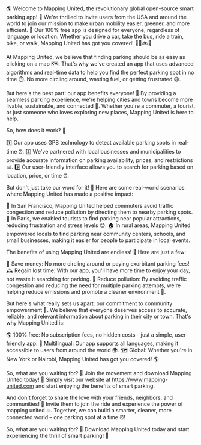 🌎 Welcome to Mapping United, the revolutionary global open-source smart parking app! 🚀 We're thrilled to invite users from the USA and around the world to join our mission to make urban mobility easier, greener, and more efficient. 💚 Our 100% free app is designed for everyone, regardless of language or location. Whether you drive a car, take the bus, ride a train, bike, or walk, Mapping United has got you covered! 🚌🚂🚲💨

At Mapping United, we believe that finding parking should be as easy as clicking on a map 🗺️. That's why we've created an app that uses advanced algorithms and real-time data to help you find the perfect parking spot in no time ⏱️. No more circling around, wasting fuel, or getting frustrated 😩.

But here's the best part: our app benefits everyone! 💯 By providing a seamless parking experience, we're helping cities and towns become more livable, sustainable, and connected 🌈. Whether you're a commuter, a tourist, or just someone who loves exploring new places, Mapping United is here to help.

So, how does it work? 🔧

1️⃣ Our app uses GPS technology to detect available parking spots in real-time ⏰.
2️⃣ We've partnered with local businesses and municipalities to provide accurate information on parking availability, prices, and restrictions 📊.
3️⃣ Our user-friendly interface allows you to search for parking based on location, price, or time ⏰.

But don't just take our word for it! 👀 Here are some real-world scenarios where Mapping United has made a positive impact:

🌆 In San Francisco, Mapping United helped commuters avoid traffic congestion and reduce pollution by directing them to nearby parking spots.
🚌 In Paris, we enabled tourists to find parking near popular attractions, reducing frustration and stress levels 😊.
🏠 In rural areas, Mapping United empowered locals to find parking near community centers, schools, and small businesses, making it easier for people to participate in local events.

The benefits of using Mapping United are endless! 🌈 Here are just a few:

💸 Save money: No more circling around or paying exorbitant parking fees!
🕰️ Regain lost time: With our app, you'll have more time to enjoy your day, not waste it searching for parking.
🔋 Reduce pollution: By avoiding traffic congestion and reducing the need for multiple parking attempts, we're helping reduce emissions and promote a cleaner environment 🌿.

But here's what really sets us apart: our commitment to community empowerment 💪. We believe that everyone deserves access to accurate, reliable, and relevant information about parking in their city or town. That's why Mapping United is:

🌎 100% free: No subscription fees, no hidden costs – just a simple, user-friendly app.
💬 Multilingual: Our app supports all languages, making it accessible to users from around the world 🌍.
🗺️ Global: Whether you're in New York or Nairobi, Mapping United has got you covered! 🌎

So, what are you waiting for? 🤔 Join the movement and download Mapping United today! 📲 Simply visit our website at https://www.mapping-united.com and start enjoying the benefits of smart parking.

And don't forget to share the love with your friends, neighbors, and communities! 🤝 Invite them to join the ride and experience the power of mapping united 💥. Together, we can build a smarter, cleaner, more connected world – one parking spot at a time ⏰!

So, what are you waiting for? 🎉 Download Mapping United today and start experiencing the thrill of smart parking! 🚀